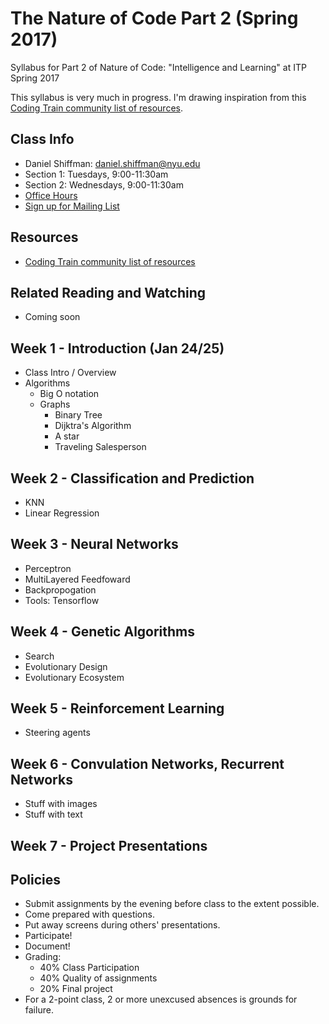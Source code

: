 The Nature of Code Part 2 (Spring 2017)
======================================

Syllabus for Part 2 of Nature of Code: "Intelligence and Learning" at ITP Spring 2017

This syllabus is very much in progress. I'm drawing inspiration from this [Coding Train community list of resources](https://github.com/CodingTrain/Machine-Learning).

Class Info
----------
* Daniel Shiffman: daniel.shiffman@nyu.edu
* Section 1: Tuesdays, 9:00-11:30am
* Section 2: Wednesdays, 9:00-11:30am
* [Office Hours](https://itp.nyu.edu/inwiki/Signup/Shiffman)
* [Sign up for Mailing List](https://groups.google.com/a/itp.nyu.edu/forum/#!forum/natureofcode)

Resources
---------
* [Coding Train community list of resources](https://github.com/CodingTrain/Machine-Learning)

Related Reading and Watching
----------------------------
* Coming soon

Week 1 - Introduction (Jan 24/25)
-------------------------------
* Class Intro / Overview
* Algorithms
  * Big O notation
  * Graphs
     * Binary Tree
     * Dijktra's Algorithm
     * A star
     * Traveling Salesperson

Week 2 - Classification and Prediction
-------------------------------
  * KNN
  * Linear Regression

Week 3 - Neural Networks 
------------------------
* Perceptron
* MultiLayered Feedfoward
* Backpropogation
* Tools: Tensorflow

Week 4 - Genetic Algorithms
---------------------------
* Search
* Evolutionary Design
* Evolutionary Ecosystem

Week 5 - Reinforcement Learning
--------------------------
* Steering agents

Week 6 - Convulation Networks, Recurrent Networks
-----------------------------
* Stuff with images
* Stuff with text

Week 7 - Project Presentations
------------------------------

Policies
-----------------------------------------------
* Submit assignments by the evening before class to the extent possible.
* Come prepared with questions.
* Put away screens during others' presentations.
* Participate!
* Document!
* Grading:
   * 40% Class Participation
   * 40% Quality of assignments
   * 20% Final project
* For a 2-point class, 2 or more unexcused absences is grounds for failure.
